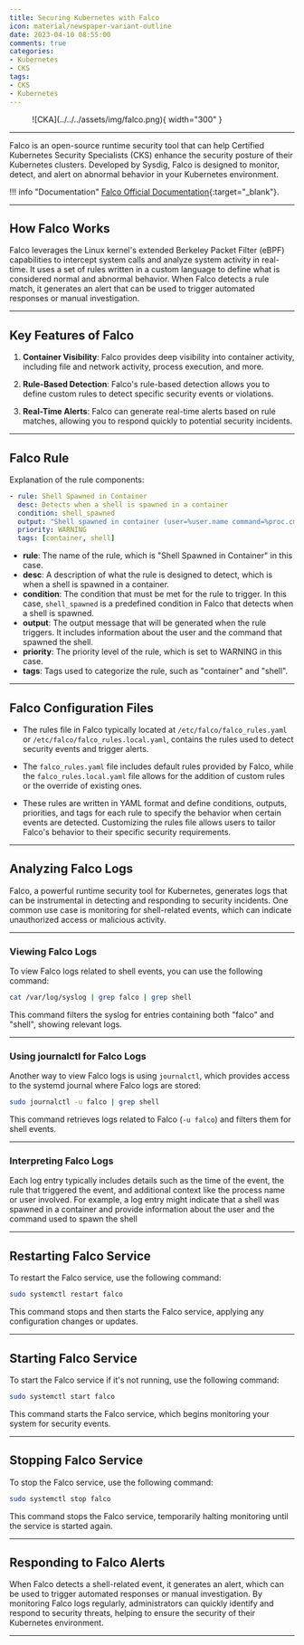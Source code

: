 ```yaml
---
title: Securing Kubernetes with Falco
icon: material/newspaper-variant-outline
date: 2023-04-10 08:55:00
comments: true
categories:
- Kubernetes
- CKS
tags:
- CKS
- Kubernetes
---
```


<!-- markdownlint-disable MD033 -->
<figure markdown="span">
  ![CKA](../../../assets/img/falco.png){ width="300" }
</figure>

---

Falco is an open-source runtime security tool that can help Certified Kubernetes Security Specialists (CKS) enhance the security posture of their Kubernetes clusters. Developed by Sysdig, Falco is designed to monitor, detect, and alert on abnormal behavior in your Kubernetes environment.

!!! info "Documentation"
    [Falco Official Documentation](https://falco.org/docs){:target="_blank"}.

---

## How Falco Works

Falco leverages the Linux kernel's extended Berkeley Packet Filter (eBPF) capabilities to intercept system calls and analyze system activity in real-time. It uses a set of rules written in a custom language to define what is considered normal and abnormal behavior. When Falco detects a rule match, it generates an alert that can be used to trigger automated responses or manual investigation.

---

## Key Features of Falco

1. **Container Visibility**: Falco provides deep visibility into container activity, including file and network activity, process execution, and more.

2. **Rule-Based Detection**: Falco's rule-based detection allows you to define custom rules to detect specific security events or violations.

3. **Real-Time Alerts**: Falco can generate real-time alerts based on rule matches, allowing you to respond quickly to potential security incidents.

---

## Falco Rule

Explanation of the rule components:

```yaml
- rule: Shell Spawned in Container
  desc: Detects when a shell is spawned in a container
  condition: shell_spawned
  output: "Shell spawned in container (user=%user.name command=%proc.cmdline)"
  priority: WARNING
  tags: [container, shell]
```

- **rule**: The name of the rule, which is "Shell Spawned in Container" in this case.
- **desc**: A description of what the rule is designed to detect, which is when a shell is spawned in a container.
- **condition**: The condition that must be met for the rule to trigger. In this case, `shell_spawned` is a predefined condition in Falco that detects when a shell is spawned.
- **output**: The output message that will be generated when the rule triggers. It includes information about the user and the command that spawned the shell.
- **priority**: The priority level of the rule, which is set to WARNING in this case.
- **tags**: Tags used to categorize the rule, such as "container" and "shell".

---

## Falco Configuration Files

- The rules file in Falco
typically located at `/etc/falco/falco_rules.yaml` or `/etc/falco/falco_rules.local.yaml`, contains the rules used to detect security events and trigger alerts.

- The `falco_rules.yaml` file includes default rules provided by Falco, while the `falco_rules.local.yaml` file allows for the addition of custom rules or the override of existing ones.

- These rules are written in YAML format and define conditions, outputs, priorities, and tags for each rule to specify the behavior when certain events are detected. Customizing the rules file allows users to tailor Falco's behavior to their specific security requirements.

---

## Analyzing Falco Logs

Falco, a powerful runtime security tool for Kubernetes, generates logs that can be instrumental in detecting and responding to security incidents. One common use case is monitoring for shell-related events, which can indicate unauthorized access or malicious activity.

---

### Viewing Falco Logs

To view Falco logs related to shell events, you can use the following command:

```sh
cat /var/log/syslog | grep falco | grep shell
```

This command filters the syslog for entries containing both "falco" and "shell", showing relevant logs.

---

### Using journalctl for Falco Logs

Another way to view Falco logs is using `journalctl`, which provides access to the systemd journal where Falco logs are stored:

```sh
sudo journalctl -u falco | grep shell
```

This command retrieves logs related to Falco (`-u falco`) and filters them for shell events.

---

### Interpreting Falco Logs

Each log entry typically includes details such as the time of the event, the rule that triggered the event, and additional context like the process name or user involved. For example, a log entry might indicate that a shell was spawned in a container and provide information about the user and the command used to spawn the shell

---

## Restarting Falco Service

To restart the Falco service, use the following command:

```sh
sudo systemctl restart falco
```

This command stops and then starts the Falco service, applying any configuration changes or updates.

---

## Starting Falco Service

To start the Falco service if it's not running, use the following command:

```sh
sudo systemctl start falco
```

This command starts the Falco service, which begins monitoring your system for security events.

---

## Stopping Falco Service

To stop the Falco service, use the following command:

```sh
sudo systemctl stop falco
```

This command stops the Falco service, temporarily halting monitoring until the service is started again.

---

## Responding to Falco Alerts

When Falco detects a shell-related event, it generates an alert, which can be used to trigger automated responses or manual investigation. By monitoring Falco logs regularly, administrators can quickly identify and respond to security threats, helping to ensure the security of their Kubernetes environment.

---
